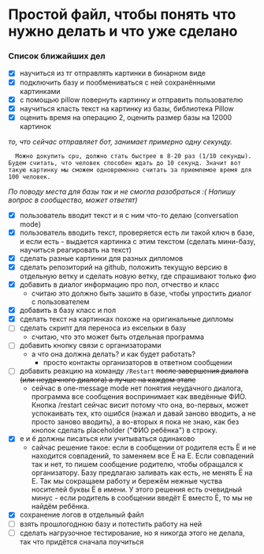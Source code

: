 # Простой файл, чтобы понять что нужно делать и что уже сделано


### Список ближайших дел
- [x] научиться из тг отправлять картинки в бинарном виде
- [x] подключить базу и пообмениваться с ней сохранёнными картинками
- [x] с помощью pillow повернуть картинку и отправить пользователю
- [x] научиться класть текст на картинку из базы, библиотека Pillow
- [x] оценить время на операцию 2, оценить размер базы на 12000 картинок

_то, что сейчас отправляет бот, занимает примерно одну секунду._

      Можно докупить cpu, должно стать быстрее в 8-20 раз (1/10 секунды). Будем считать, что человек способен ждать до 10 секунд. Значит вот такую картинку мы сможем одновременно считать за приемлемое время для 100 человек.

_По поводу места для базы так и не смогла разобраться :(
Напишу вопрос в сообщество, может ответят)_

- [x] пользователь вводит текст и я с ним что-то делаю (conversation mode)
- [x] пользователь вводить текст, проверяется есть ли такой ключ в базе, и если есть - выдается картинка с этим текстом (сделать мини-базу, научиться реагировать на текст)
- [x] сделать разные картинки для разных дипломов
- [x] сделать репозиторий на github, положить текущую версию в отдельную ветку и сделать новую ветку, где спрашивают только фио
- [x] добавить в диалог информацию про пол, отчество и класс
    - считаю это должно быть зашито в базе, чтобы упростить диалог с пользователем
- [x] добавить в базу класс и пол
- [x] сделать текст на картинках похоже на оригинальные дипломы
- [ ] сделать скрипт для переноса из ексельки в базу
    - считаю, что это может быть отдельная программа 
- [ ] добавить кнопку связи с организаторами
    - а что она должна делать? и как будет работать?
        - просто контакты организаторов в ответном сообщении
- [ ] добавить реакцию на команду `/Restart` ~~после завершения диалога (или неудачного диалога) а лучше на каждом этапе~~
    - сейчас в one-message mode нет понятия неудачного диалога, программа все сообщения воспринимает как введённые ФИО. Кнопка /restart сейчас висит потому что она, во-первых, может успокаивать тех, кто ошибся (нажал и давай заново вводить, а не просто заново вводить), а во-вторых я пока не знаю, как без кнопок сделать placeholder ("ФИО ребёнка") в строку. 
- [x] е и ё должны писаться или учитываться одинаково
  - сайчас решение такое: если в сообщении от родителя есть Ë и не находится совпадений, то заменяем все Ë на Е. Если совпадений так и нет, то пишем сообщение родителю, чтобы обращался к организатору. Базу предлагаю заливать как есть, не менять Ë на Е. Так мы сокращаем работу и бережём нежные чуства носителей буквы Ë в имени. У этого решения есть очевидный минус - если родитель в сообщении введёт Е вместо Ë, то мы не найдём ребёнка.
- [x] сохранение логов в отдельный файл
- [ ] взять прошлогоднюю базу и потестить работу на ней
- [ ] сделать нагрузочное тестирование, но я никогда этого не делала, так что придётся сначала поучиться